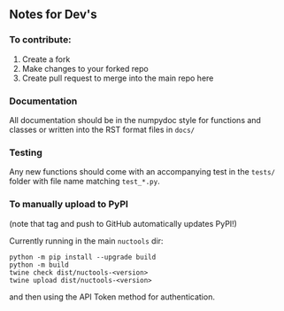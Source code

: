 ## Notes for Dev's

### To contribute: 

1. Create a fork
2. Make changes to your forked repo
3. Create pull request to merge into the main repo here

### Documentation

All documentation should be in the numpydoc style for functions and classes 
or written into the RST format files in `docs/`

### Testing

Any new functions should come with an accompanying test in the `tests/` folder
with file name matching `test_*.py`. 

### To manually upload to PyPI

(note that tag and push to GitHub automatically updates PyPI!)

Currently running in the main `nuctools` dir:
```
python -m pip install --upgrade build  
python -m build
twine check dist/nuctools-<version>
twine upload dist/nuctools-<version>
```

and then using the API Token method for authentication. 

